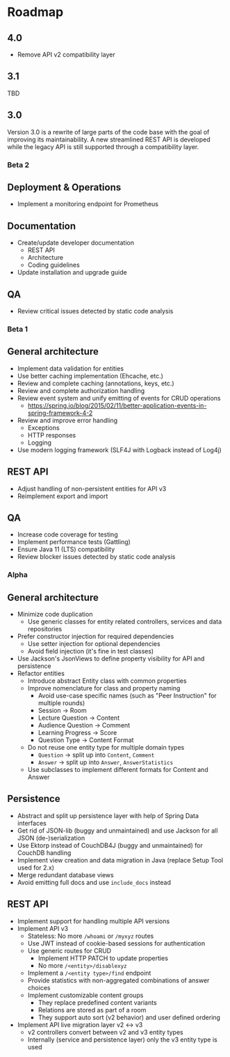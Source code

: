# Roadmap

## 4.0

* Remove API v2 compatibility layer


## 3.1

TBD


## 3.0

Version 3.0 is a rewrite of large parts of the code base with the goal of improving its maintainability.
A new streamlined REST API is developed while the legacy API is still supported through a compatibility layer.


### Beta 2

## Deployment & Operations

* Implement a monitoring endpoint for Prometheus


## Documentation

* Create/update developer documentation
	* REST API
	* Architecture
	* Coding guidelines
* Update installation and upgrade guide


## QA

* Review critical issues detected by static code analysis


### Beta 1

## General architecture

* Implement data validation for entities
* Use better caching implementation (Ehcache, etc.)
* Review and complete caching (annotations, keys, etc.)
* Review and complete authorization handling
* Review event system and unify emitting of events for CRUD operations
	* https://spring.io/blog/2015/02/11/better-application-events-in-spring-framework-4-2
* Review and improve error handling
	* Exceptions
	* HTTP responses
	* Logging
* Use modern logging framework (SLF4J with Logback instead of Log4j)


## REST API

* Adjust handling of non-persistent entities for API v3
* Reimplement export and import


## QA

* Increase code coverage for testing
* Implement performance tests (Gattling)
* Ensure Java 11 (LTS) compatibility
* Review blocker issues detected by static code analysis


### Alpha

## General architecture

* Minimize code duplication
	* Use generic classes for entity related controllers, services and data repositories
* Prefer constructor injection for required dependencies
	* Use setter injection for optional dependencies
	* Avoid field injection (it's fine in test classes)
* Use Jackson's JsonViews to define property visibility for API and persistence
* Refactor entities
	* Introduce abstract Entity class with common properties
	* Improve nomenclature for class and property naming
		* Avoid use-case specific names (such as "Peer Instruction" for multiple rounds)
		* Session -> Room
		* Lecture Question -> Content
		* Audience Question -> Comment
		* Learning Progress -> Score
		* Question Type -> Content Format
	* Do not reuse one entity type for multiple domain types
		* `Question` -> split up into `Content`, `Comment`
		* `Answer` -> split up into `Answer`, `AnswerStatistics`
	* Use subclasses to implement different formats for Content and Answer


## Persistence

* Abstract and split up persistence layer with help of Spring Data interfaces
* Get rid of JSON-lib (buggy and unmaintained) and use Jackson for all JSON (de-)serialization
* Use Ektorp instead of CouchDB4J (buggy and unmaintained) for CouchDB handling
* Implement view creation and data migration in Java (replace Setup Tool used for 2.x)
* Merge redundant database views
* Avoid emitting full docs and use `include_docs` instead


## REST API

* Implement support for handling multiple API versions
* Implement API v3
	* Stateless: No more `/whoami` or `/myxyz` routes
	* Use JWT instead of cookie-based sessions for authentication
	* Use generic routes for CRUD
		* Implement HTTP PATCH to update properties
		* No more `/<entity>/disablexyz`
	* Implement a `/<entity type>/find` endpoint
	* Provide statistics with non-aggregated combinations of answer choices
	* Implement customizable content groups
		* They replace predefined content variants
		* Relations are stored as part of a room
		* They support auto sort (v2 behavior) and user defined ordering
* Implement API live migration layer v2 <-> v3
	* v2 controllers convert between v2 and v3 entity types
	* Internally (service and persistence layer) only the v3 entity type is used

